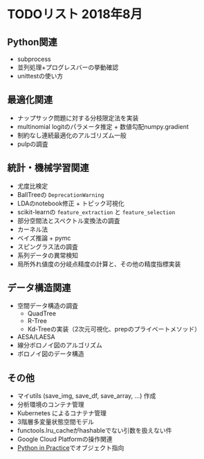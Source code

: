 # TODOリスト 2018年8月

## Python関連
- subprocess
- 並列処理+プログレスバーの挙動確認
- unittestの使い方

## 最適化関連
- ナップサック問題に対する分枝限定法を実装
- multinomial logitのパラメータ推定 + 数値勾配numpy.gradient
- 制約なし連続最適化のアルゴリズム一般
- pulpの調査

## 統計・機械学習関連
- 尤度比検定
- BallTreeの `DeprecationWarning`
- LDAのnotebook修正 + トピック可視化
- scikit-learnの `feature_extraction` と `feature_selection`
- 部分空間法とスペクトル変換法の調査
- カーネル法
- ベイズ推論 + pymc
- スピングラス法の調査
- 系列データの異常検知
- 局所外れ値度の分岐点精度の計算と、その他の精度指標実装

## データ構造関連
- 空間データ構造の調査
	- QuadTree
	- R-Tree
	- Kd-Treeの実装（2次元可視化、prepのプライベートメソッド）
- AESA/LAESA
- 線分ボロノイ図のアルゴリズム
- ボロノイ図のデータ構造

## その他
- マイutils (save_img, save_df, save_array, ...) 作成
- 分析環境のコンテナ管理
- Kubernetes によるコナテナ管理
- 3階層多変量状態空間モデル
- functools.lru_cacheがhashableでない引数を扱えない件
- Google Cloud Platformの操作関連
- [Python in Practice](https://doc.lagout.org/programmation/python/Python%20in%20Practice_%20Create%20Better%20Programs%20using%20Concurrency%2C%20Libraries%2C%20and%20Patterns%20%5BSummerfield%202013-08-29%5D.pdf)でオブジェクト指向

